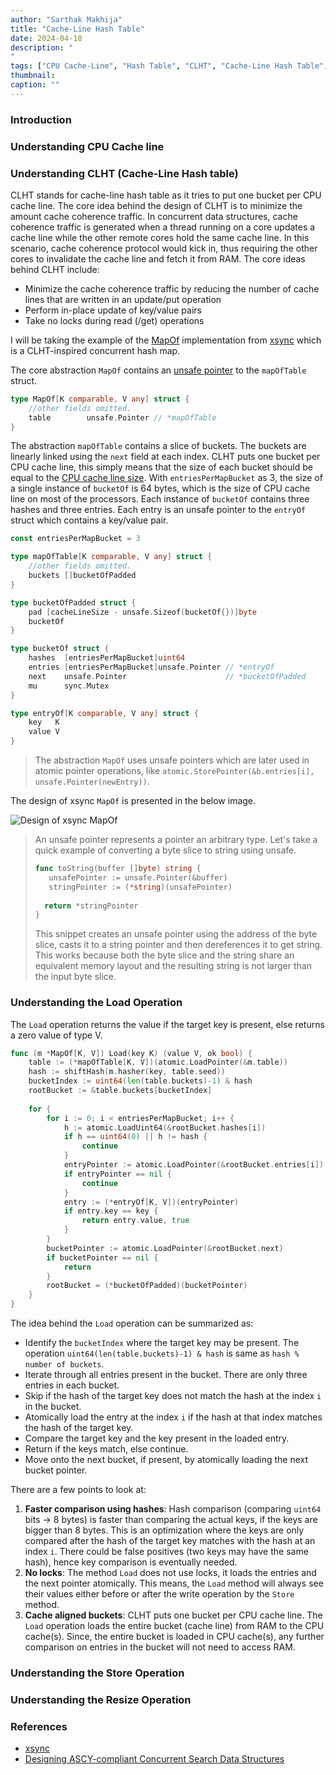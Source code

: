 ```yaml
---
author: "Sarthak Makhija"
title: "Cache-Line Hash Table"
date: 2024-04-18
description: "
"
tags: ["CPU Cache-Line", "Hash Table", "CLHT", "Cache-Line Hash Table", "xsync"]
thumbnail: 
caption: ""
---
```


### Introduction

### Understanding CPU Cache line

### Understanding CLHT (Cache-Line Hash table)

CLHT stands for cache-line hash table as it tries to put one bucket per CPU cache line. The core idea behind the design of CLHT is to minimize the amount cache coherence
traffic. In concurrent data structures, cache coherence traffic is generated when a thread running on a core updates a cache line while the other remote 
cores hold the same cache line. In this scenario, cache coherence protocol would kick in, thus requiring the other cores to invalidate the cache line and fetch it from
RAM. The core ideas behind CLHT include:
- Minimize the cache coherence traffic by reducing the number of cache lines that are written in an update/put operation
- Perform in-place update of key/value pairs
- Take no locks during read (/get) operations

I will be taking the example of the [MapOf](https://github.com/puzpuzpuz/xsync/blob/main/mapof.go) implementation from [xsync](https://github.com/puzpuzpuz/xsync/) which is a CLHT-inspired 
concurrent hash map.

The core abstraction `MapOf` contains an [unsafe pointer](https://pkg.go.dev/unsafe#Pointer) to the `mapOfTable` struct. 

```go
type MapOf[K comparable, V any] struct {
	//other fields omitted.
	table        unsafe.Pointer // *mapOfTable
}
```

The abstraction `mapOfTable` contains a slice of buckets. The buckets are linearly linked using the `next` field at each index. CLHT puts one bucket per CPU cache line,
this simply means that the size of each bucket should be equal to the [CPU cache line size](https://docs.rs/crossbeam-utils/latest/crossbeam_utils/struct.CachePadded.html).
With `entriesPerMapBucket` as 3, the size of a single instance of `bucketOf` is 64 bytes, which is the size of CPU cache line on most of the processors. 
Each instance of `bucketOf` contains three hashes and three entries. Each entry is an unsafe pointer to the `entryOf` struct which contains a key/value pair.

```go
const entriesPerMapBucket = 3

type mapOfTable[K comparable, V any] struct {
    //other fields omitted.
	buckets []bucketOfPadded
}

type bucketOfPadded struct {
    pad [cacheLineSize - unsafe.Sizeof(bucketOf{})]byte
    bucketOf
}

type bucketOf struct {
    hashes  [entriesPerMapBucket]uint64
    entries [entriesPerMapBucket]unsafe.Pointer // *entryOf
    next    unsafe.Pointer                      // *bucketOfPadded
    mu      sync.Mutex
}

type entryOf[K comparable, V any] struct {
    key   K
    value V
}
```

> The abstraction `MapOf` uses unsafe pointers which are later used in atomic pointer operations, like `atomic.StorePointer(&b.entries[i], unsafe.Pointer(newEntry))`.

The design of xsync `MapOf` is presented in the below image.

<div class="align-center-exclude-width-change">
    <img src="/xsync.png" alt="Design of xsync MapOf"/>
</div>

> An unsafe pointer represents a pointer an arbitrary type.
> Let's take a quick example of converting a byte slice to string using unsafe.
> ```go
> func toString(buffer []byte) string {
>    unsafePointer := unsafe.Pointer(&buffer)
>    stringPointer := (*string)(unsafePointer)
>    
>	return *stringPointer
>}
> ```
>
> This snippet creates an unsafe pointer using the address of the byte slice, casts it to a string pointer and then dereferences it to get string. This works because
> both the byte slice and the string share an equivalent memory layout and the resulting string is not larger than the input byte slice.

### Understanding the Load Operation

The `Load` operation returns the value if the target key is present, else returns a zero value of type V.

```go
func (m *MapOf[K, V]) Load(key K) (value V, ok bool) {
	table := (*mapOfTable[K, V])(atomic.LoadPointer(&m.table))
	hash := shiftHash(m.hasher(key, table.seed))
	bucketIndex := uint64(len(table.buckets)-1) & hash
	rootBucket := &table.buckets[bucketIndex]
	
	for {
		for i := 0; i < entriesPerMapBucket; i++ {
			h := atomic.LoadUint64(&rootBucket.hashes[i])
			if h == uint64(0) || h != hash {
				continue
			}
			entryPointer := atomic.LoadPointer(&rootBucket.entries[i])
			if entryPointer == nil {
				continue
			}
			entry := (*entryOf[K, V])(entryPointer)
			if entry.key == key {
				return entry.value, true
			}
		}
		bucketPointer := atomic.LoadPointer(&rootBucket.next)
		if bucketPointer == nil {
			return
		}
		rootBucket = (*bucketOfPadded)(bucketPointer)
	}
}
```

The idea behind the `Load` operation can be summarized as:

- Identify the `bucketIndex` where the target key may be present. The operation `uint64(len(table.buckets)-1) & hash` is same as `hash % number of buckets`.
- Iterate through all entries present in the bucket. There are only three entries in each bucket.
- Skip if the hash of the target key does not match the hash at the index `i` in the bucket.
- Atomically load the entry at the index `i` if the hash at that index matches the hash of the target key.
- Compare the target key and the key present in the loaded entry.
- Return if the keys match, else continue.
- Move onto the next bucket, if present, by atomically loading the next bucket pointer.

There are a few points to look at:

1. **Faster comparison using hashes**: Hash comparison (comparing `uint64` bits -> 8 bytes) is faster than comparing the actual keys, if the keys are bigger than 8 bytes. 
This is an optimization where the keys are only compared after the hash of the target key matches with the hash at an index `i`. There could be false positives (two keys may have the same hash), hence key comparison is eventually needed.
2. **No locks**: The method `Load` does not use locks, it loads the entries and the next pointer atomically. This means, the `Load` method will always see their
values either before or after the write operation by the `Store` method.
3. **Cache aligned buckets**: CLHT puts one bucket per CPU cache line. The `Load` operation loads the entire bucket (cache line) from RAM to the CPU cache(s). Since, the
entire bucket is loaded in CPU cache(s), any further comparison on entries in the bucket will not need to access RAM.

### Understanding the Store Operation


### Understanding the Resize Operation

### References

- [xsync](https://github.com/puzpuzpuz/xsync)
- [Designing ASCY-compliant Concurrent Search Data Structures](https://infoscience.epfl.ch/record/203822)
